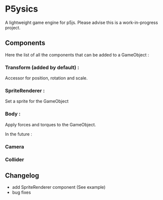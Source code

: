 # P5ysics

A lightweight game engine for p5js. Please advise this is a work-in-progress project.

## Components

Here the list of all the components that can be added to a GameObject :

### Transform (added by default) :
Accessor for position, rotation and scale.

### SpriteRenderer :
Set a sprite for the GameObject

### Body :
Apply forces and torques to the GameObject.

In the future :

### Camera
### Collider

## Changelog

* add SpriteRenderer component (See example)
* bug fixes